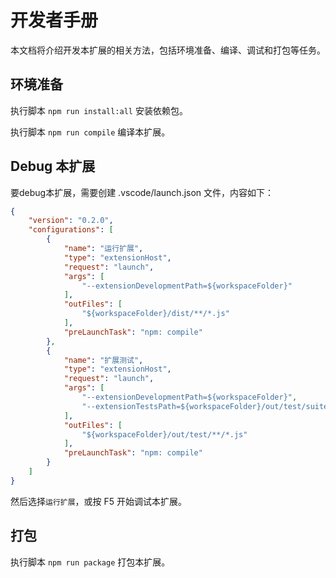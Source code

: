 # 开发者手册

本文档将介绍开发本扩展的相关方法，包括环境准备、编译、调试和打包等任务。

## 环境准备

执行脚本 `npm run install:all` 安装依赖包。

执行脚本 `npm run compile` 编译本扩展。

## Debug 本扩展

要debug本扩展，需要创建 .vscode/launch.json 文件，内容如下：

```json
{
    "version": "0.2.0",
    "configurations": [
        {
            "name": "运行扩展",
            "type": "extensionHost",
            "request": "launch",
            "args": [
                "--extensionDevelopmentPath=${workspaceFolder}"
            ],
            "outFiles": [
                "${workspaceFolder}/dist/**/*.js"
            ],
            "preLaunchTask": "npm: compile"
        },
        {
            "name": "扩展测试",
            "type": "extensionHost",
            "request": "launch",
            "args": [
                "--extensionDevelopmentPath=${workspaceFolder}",
                "--extensionTestsPath=${workspaceFolder}/out/test/suite/index"
            ],
            "outFiles": [
                "${workspaceFolder}/out/test/**/*.js"
            ],
            "preLaunchTask": "npm: compile"
        }
    ]
}
```

然后选择`运行扩展`，或按 F5 开始调试本扩展。

## 打包

执行脚本 `npm run package` 打包本扩展。

